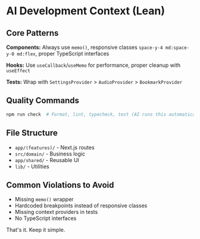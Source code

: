 # AI Development Context (Lean)

## Core Patterns

**Components:** Always use `memo()`, responsive classes `space-y-4 md:space-y-0 md:flex`, proper TypeScript interfaces

**Hooks:** Use `useCallback`/`useMemo` for performance, proper cleanup with `useEffect`

**Tests:** Wrap with `SettingsProvider` > `AudioProvider` > `BookmarkProvider`

## Quality Commands

```bash
npm run check  # Format, lint, typecheck, test (AI runs this automatically)
```

## File Structure

- `app/(features)/` - Next.js routes
- `src/domain/` - Business logic
- `app/shared/` - Reusable UI
- `lib/` - Utilities

## Common Violations to Avoid

- Missing `memo()` wrapper
- Hardcoded breakpoints instead of responsive classes
- Missing context providers in tests
- No TypeScript interfaces

That's it. Keep it simple.

